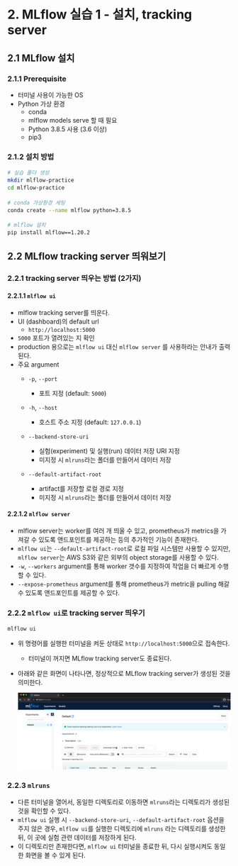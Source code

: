# 2. MLflow 실습 1 - 설치, tracking server

## 2.1 MLflow 설치

### 2.1.1 Prerequisite

- 터미널 사용이 가능한 OS
- Python 가상 환경
  - conda
  - mlflow models serve 할 때 필요
  - Python 3.8.5 사용 (3.6 이상)
  - pip3



### 2.1.2 설치 방법

```bash
# 실습 폴더 생성
mkdir mlflow-practice
cd mlflow-practice

# conda 가상환경 세팅
conda create --name mlflow python=3.8.5

# mlflow 설치
pip install mlflow==1.20.2
```



## 2.2 MLflow tracking server 띄워보기

### 2.2.1 tracking server 띄우는 방법 (2가지)

#### 2.2.1.1 `mlflow ui`

- mlflow tracking server를 띄운다.
- UI (dashboard)의 default url
  - `http://localhost:5000`
- `5000` 포트가 열려있는 지 확인
- production 용으로는 `mlflow ui` 대신 `mlflow server` 를 사용하라는 안내가 출력된다.
- 주요 argument
  - `-p`, `--port`
    - 포트 지정 (default: `5000`)

  - `-h`, `--host`
    -  호스트 주소 지정 (default: `127.0.0.1`)

  - `--backend-store-uri`
    -  실험(experiment) 및 실행(run) 데이터 저장 URI 지정
    - 미지정 시 `mlruns`라는 폴더를 만들어서 데이터 저장

  - `--default-artifact-root`
    - artifact를 저장할 로컬 경로 지정
    - 미지정 시 `mlruns`라는 폴더를 만들어서 데이터 저장




#### 2.2.1.2 `mlflow server`

- mlflow server는 worker를 여러 개 띄울 수 있고, prometheus가 metrics을 가져갈 수 있도록 앤드포인트를 제공하는 등의 추가적인 기능이 존재한다.
- `mlflow ui`는 `--default-artifact-root`로 로컬 파일 시스템만 사용할 수 있지만, `mlflow server`는 AWS S3와 같은 외부의 object storage를 사용할 수 있다.
- `-w`, `--workers` argument를 통해 worker 갯수를 지정하여 작업을 더 빠르게 수행할 수 있다.
- `--expose-prometheus` argument를 통해 prometheus가 metric을 pulling 해갈 수 있도록 앤드포인트를 제공할 수 있다.



### 2.2.2 `mlflow ui`로 tracking server 띄우기

```bash
mlflow ui
```

- 위 명령어를 실행한 터미널을 켜둔 상태로 `http://localhost:5000`으로 접속한다.

  - 터미널이 꺼지면 MLflow tracking server도 종료된다.

- 아래와 같은 화면이 나타나면, 정상적으로 MLflow tracking server가 생성된 것을 의미한다.

  <img src="../_images/03/02/001.png" />



### 2.2.3 `mlruns`

- 다른 터미널을 열어서, 동일한 디렉토리로 이동하면 `mlruns`라는 디렉토리가 생성된 것을 확인할 수 있다.
- `mlflow ui` 실행 시 `--backend-store-uri`, `--default-artifact-root` 옵션을 주지 않은 경우, `mlflow ui`를 실행한 디렉토리에 `mlruns` 라는 디렉토리를 생성한 뒤, 이 곳에 실험 관련 데이터를 저장하게 된다.
- 이 디렉토리만 존재한다면, `mlflow ui` 터미널을 종료한 뒤, 다시 실행시켜도 동일한 화면을 볼 수 있게 된다.
